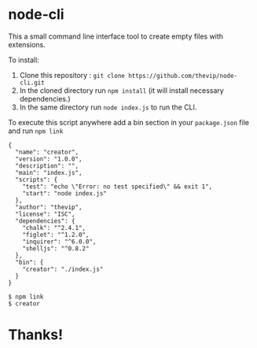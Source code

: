 # node-cli

This a small command line interface tool to create empty files with extensions.

To install:

1. Clone this repository : ``` git clone https://github.com/thevip/node-cli.git ```
2. In the cloned directory run ``` npm install ``` (it will install necessary dependencies.)
3. In the same directory run ``` node index.js ``` to run the CLI.


To execute this script anywhere add a bin section in your ``` package.json ``` file and run ``` npm link ```

```
{
  "name": "creator",
  "version": "1.0.0",
  "description": "",
  "main": "index.js",
  "scripts": {
    "test": "echo \"Error: no test specified\" && exit 1",
    "start": "node index.js"
  },
  "author": "thevip",
  "license": "ISC",
  "dependencies": {
    "chalk": "^2.4.1",
    "figlet": "^1.2.0",
    "inquirer": "^6.0.0",
    "shelljs": "^0.8.2"
  },
  "bin": {
    "creator": "./index.js"
  }
}
```

```
$ npm link
$ creator
```

# Thanks!
